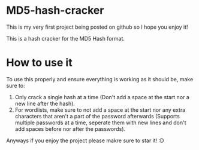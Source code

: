 # MD5-hash-cracker
This is my very first project being posted on github so I hope you enjoy it!

This is a hash cracker for the MD5 Hash format.

# How to use it
To use this properly and ensure everything is working as it should be, make sure to:
1. Only crack a single hash at a time (Don't add a space at the start nor a new line after the hash).
2. For wordlists, make sure to not add a space at the start nor any extra characters that aren't a part of the password afterwards (Supports multiple passwords at a time, seperate them with new lines and don't add spaces before nor after the passwords).

Anyways if you enjoy the project please makre sure to star it! :D
